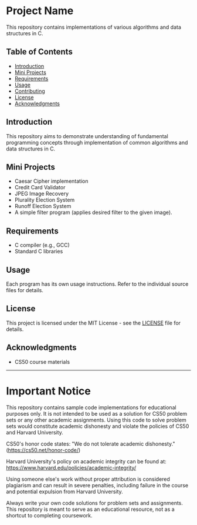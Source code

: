 # Project Name

This repository contains implementations of various algorithms and data structures in C.

## Table of Contents
- [Introduction](#introduction)
- [Mini Projects](#mini_projects)
- [Requirements](#requirements)
- [Usage](#usage)
- [Contributing](#contributing)
- [License](#license)
- [Acknowledgments](#acknowledgments)

## Introduction

This repository aims to demonstrate understanding of fundamental programming concepts through implementation of common algorithms and data structures in C.

## Mini Projects

- Caesar Cipher implementation
- Credit Card Validator
- JPEG Image Recovery
- Plurality Election System
- Runoff Election System
- A simple filter program (applies desired filter to the given image).

## Requirements

- C compiler (e.g., GCC)
- Standard C libraries

## Usage

Each program has its own usage instructions. Refer to the individual source files for details.


## License

This project is licensed under the MIT License - see the [LICENSE](LICENSE) file for details.

## Acknowledgments

- CS50 course materials

---

# Important Notice

This repository contains sample code implementations for educational purposes only. It is not intended to be used as a solution for CS50 problem sets or any other academic assignments. Using this code to solve problem sets would constitute academic dishonesty and violate the policies of CS50 and Harvard University.

CS50's honor code states: "We do not tolerate academic dishonesty." (https://cs50.net/honor-code/)

Harvard University's policy on academic integrity can be found at:
https://www.harvard.edu/policies/academic-integrity/

Using someone else's work without proper attribution is considered plagiarism and can result in severe penalties, including failure in the course and potential expulsion from Harvard University.

Always write your own code solutions for problem sets and assignments. This repository is meant to serve as an educational resource, not as a shortcut to completing coursework.
